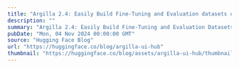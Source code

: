 ```yaml
---
title: "Argilla 2.4: Easily Build Fine-Tuning and Evaluation datasets on the Hub — No Code Required"
description: ""
summary: "Argilla 2.4: Easily Build Fine-Tuning and Evaluation Datasets on the Hub — No Code Required We are i..."
pubDate: "Mon, 04 Nov 2024 00:00:00 GMT"
source: "Hugging Face Blog"
url: "https://huggingface.co/blog/argilla-ui-hub"
thumbnail: "https://huggingface.co/blog/assets/argilla-ui-hub/thumbnail.png"
---
```


